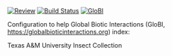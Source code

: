 [![Review](https://github.com/globalbioticinteractions/tamuic-ent/actions/workflows/review.yml/badge.svg)](https://github.com/globalbioticinteractions/tamuic-ent/actions) [![Build Status](https://app.travis-ci.com/globalbioticinteractions/tamuic-ent.svg)](https://app.travis-ci.com/globalbioticinteractions/tamuic-ent) [![GloBI](https://api.globalbioticinteractions.org/interaction.svg?accordingTo=globi:globalbioticinteractions/tamuic-ent&refutes=true&refutes=false)](https://globalbioticinteractions.org/?accordingTo=globi:globalbioticinteractions/tamuic-ent)

Configuration to help Global Biotic Interactions (GloBI, https://globalbioticinteractions.org) index: 

Texas A&M University Insect Collection
